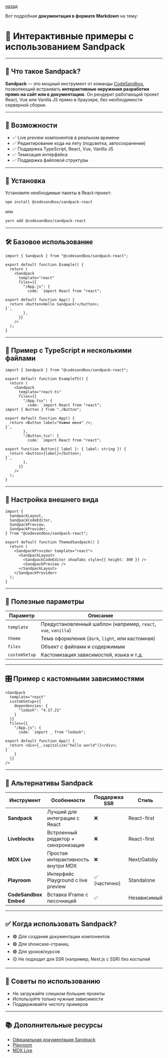 

[назад](../documentation.md)


Вот подробная **документация в формате Markdown** на тему:

# 🧪 Интерактивные примеры с использованием Sandpack

---

## 📌 Что такое Sandpack?

**Sandpack** — это мощный инструмент от команды [CodeSandbox](https://codesandbox.io/), позволяющий встраивать **интерактивные окружения разработки прямо на сайт или в документацию**. Он рендерит работающий проект React, Vue или Vanilla JS прямо в браузере, без необходимости серверной сборки.

---

## 🎯 Возможности

* ✅ Live preview компонентов в реальном времени
* ✅ Редактирование кода на лету (подсветка, автосохранение)
* ✅ Поддержка TypeScript, React, Vue, Vanilla JS
* ✅ Темизация интерфейса
* ✅ Поддержка файловой структуры

---

## 🧰 Установка

Установите необходимые пакеты в React-проект:

```bash
npm install @codesandbox/sandpack-react
```

или

```bash
yarn add @codesandbox/sandpack-react
```

---

## 🛠️ Базовое использование

```tsx
import { Sandpack } from "@codesandbox/sandpack-react";

export default function Example() {
  return (
    <Sandpack
      template="react"
      files={{
        "/App.js": {
          code: `import React from "react";

export default function App() {
  return <button>Hello Sandpack!</button>;
}`,
        },
      }}
    />
  );
}
```

---

## 🧩 Пример с TypeScript и несколькими файлами

```tsx
import { Sandpack } from "@codesandbox/sandpack-react";

export default function ExampleTS() {
  return (
    <Sandpack
      template="react-ts"
      files={{
        "/App.tsx": {
          code: `import React from "react";
import { Button } from "./Button";

export default function App() {
  return <Button label="Нажми меня" />;
}`,
        },
        "/Button.tsx": {
          code: `import React from "react";

export function Button({ label }: { label: string }) {
  return <button>{label}</button>;
}`,
        },
      }}
    />
  );
}
```

---

## 🎨 Настройка внешнего вида

```tsx
import {
  SandpackLayout,
  SandpackCodeEditor,
  SandpackPreview,
  SandpackProvider,
} from "@codesandbox/sandpack-react";

export default function ThemedSandpack() {
  return (
    <SandpackProvider template="react">
      <SandpackLayout>
        <SandpackCodeEditor showTabs style={{ height: 300 }} />
        <SandpackPreview />
      </SandpackLayout>
    </SandpackProvider>
  );
}
```

---

## 🧠 Полезные параметры

| Параметр      | Описание                                                       |
| ------------- | -------------------------------------------------------------- |
| `template`    | Предустановленный шаблон (например, `react`, `vue`, `vanilla`) |
| `theme`       | Тема оформления (`dark`, `light`, или кастомная)               |
| `files`       | Объект с файлами и содержимым                                  |
| `customSetup` | Кастомизация зависимостей, языка и т.д.                        |

---

## 🎛 Пример с кастомными зависимостями

```tsx
<Sandpack
  template="react"
  customSetup={{
    dependencies: {
      "lodash": "4.17.21"
    }
  }}
  files={{
    "/App.js": {
      code: `import _ from "lodash";

export default function App() {
  return <div>{_.capitalize("hello world")}</div>;
}`
    }
  }}
/>
```

---

## 🧩 Альтернативы Sandpack

| Инструмент            | Особенности                         | Поддержка SSR | Стиль       |
| --------------------- | ----------------------------------- | ------------- | ----------- |
| **Sandpack**          | Лучший для интеграции с React       | ❌             | React-first |
| **Liveblocks**        | Встроенный редактор + синхронизация | ❌             | React-first |
| **MDX Live**          | Простая интерактивность внутри MDX  | ❌             | Next/Gatsby |
| **Playroom**          | Интерфейс Playground с live preview | ✅ (частично)  | Standalone  |
| **CodeSandbox Embed** | Вставка iFrame с песочницей         | ✅             | Независимый |

---

## ✅ Когда использовать Sandpack?

* 🟢 Для создания документации компонентов
* 🟢 Для showcase-страниц
* 🟢 Для уроков/курсов
* 🟡 Не подходит для SSR (например, Next.js с SSR) без костылей

---

## 🧩 Советы по использованию

* Не загружайте слишком большие проекты
* Используйте только нужные зависимости
* Поддерживайте чистоту примеров

---

## 📚 Дополнительные ресурсы

* [Официальная документация Sandpack](https://sandpack.codesandbox.io/)
* [Playroom](https://seek-oss.github.io/playroom/)
* [MDX Live](https://mdxjs.com/guides/live-code/)

